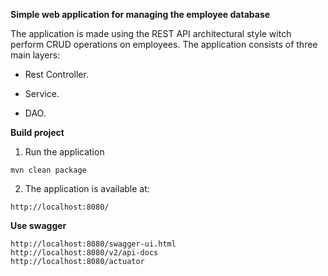 **Simple web application for managing the employee database**

The application is made using the REST API architectural 
style witch perform CRUD operations on employees.
The application consists of three main layers:

- Rest Controller.

- Service.

- DAO.

**Build project**

1. Run the application
```
mvn clean package
```
2. The application is available at:
```
http://localhost:8080/
```

**Use swagger**
```
http://localhost:8080/swagger-ui.html
http://localhost:8080/v2/api-docs
http://localhost:8080/actuator
```